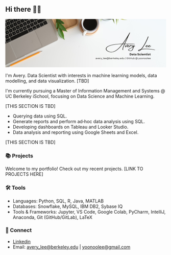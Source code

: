 ## Hi there 👋🏻 
![Banner](./avery_lee_banner.jpg)

I'm Avery. Data Scientist with interests in machine learning models, data modelling, and data visualization. [TBD]

I'm currently pursuing a Master of Information Management and Systems @ UC Berkeley iSchool, focusing on Data Science and Machine Learning. 

[THIS SECTION IS TBD]

* Querying data using SQL.
* Generate reports and perform ad‑hoc data analysis using SQL.
* Developing dashboards on Tableau and Looker Studio.
* Data analysis and reporting using Google Sheets and Excel.
  
[THIS SECTION IS TBD]

### 📚 Projects

Welcome to my portfolio! Check out my recent projects. [LINK TO PROJECTS HERE]

### ️🛠️ Tools

* Languages: Python, SQL, R, Java, MATLAB
* Databases: Snowflake, MySQL, IBM DB2, Sybase IQ
* Tools & Frameworks: Jupyter, VS Code, Google Colab, PyCharm, IntelliJ, Anaconda, Git (GitHub/GitLab), LaTeX

### 💬 Connect 

* [Linkedin](https://www.linkedin.com/in/averyaverylee/)
* Email: avery_lee@berkeley.edu | yoonoolee@gmail.com

